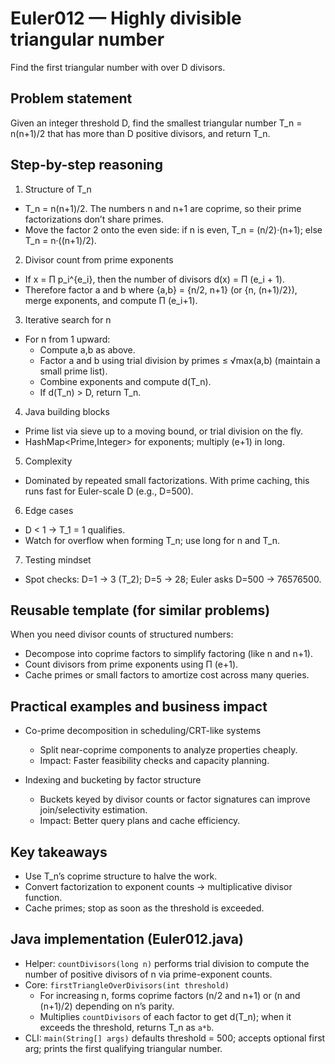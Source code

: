 # Euler012 — Highly divisible triangular number

Find the first triangular number with over D divisors.

## Problem statement

Given an integer threshold D, find the smallest triangular number T_n = n(n+1)/2 that has more than D positive divisors, and return T_n.

## Step-by-step reasoning

1) Structure of T_n
- T_n = n(n+1)/2. The numbers n and n+1 are coprime, so their prime factorizations don’t share primes.
- Move the factor 2 onto the even side: if n is even, T_n = (n/2)·(n+1); else T_n = n·((n+1)/2).

2) Divisor count from prime exponents
- If x = Π p_i^{e_i}, then the number of divisors d(x) = Π (e_i + 1).
- Therefore factor a and b where {a,b} = {n/2, n+1} (or {n, (n+1)/2}), merge exponents, and compute Π (e_i+1).

3) Iterative search for n
- For n from 1 upward:
  - Compute a,b as above.
  - Factor a and b using trial division by primes ≤ √max(a,b) (maintain a small prime list).
  - Combine exponents and compute d(T_n).
  - If d(T_n) > D, return T_n.

4) Java building blocks
- Prime list via sieve up to a moving bound, or trial division on the fly.
- HashMap<Prime,Integer> for exponents; multiply (e+1) in long.

5) Complexity
- Dominated by repeated small factorizations. With prime caching, this runs fast for Euler-scale D (e.g., D=500).

6) Edge cases
- D < 1 → T_1 = 1 qualifies.
- Watch for overflow when forming T_n; use long for n and T_n.

7) Testing mindset
- Spot checks: D=1 → 3 (T_2); D=5 → 28; Euler asks D=500 → 76576500.

## Reusable template (for similar problems)

When you need divisor counts of structured numbers:
- Decompose into coprime factors to simplify factoring (like n and n+1).
- Count divisors from prime exponents using Π (e+1).
- Cache primes or small factors to amortize cost across many queries.

## Practical examples and business impact

- Co-prime decomposition in scheduling/CRT-like systems
  - Split near-coprime components to analyze properties cheaply.
  - Impact: Faster feasibility checks and capacity planning.

- Indexing and bucketing by factor structure
  - Buckets keyed by divisor counts or factor signatures can improve join/selectivity estimation.
  - Impact: Better query plans and cache efficiency.

## Key takeaways

- Use T_n’s coprime structure to halve the work.
- Convert factorization to exponent counts → multiplicative divisor function.
- Cache primes; stop as soon as the threshold is exceeded.

## Java implementation (Euler012.java)

- Helper: `countDivisors(long n)` performs trial division to compute the number of positive divisors of n via prime-exponent counts.
- Core: `firstTriangleOverDivisors(int threshold)`
  - For increasing n, forms coprime factors (n/2 and n+1) or (n and (n+1)/2) depending on n’s parity.
  - Multiplies `countDivisors` of each factor to get d(T_n); when it exceeds the threshold, returns T_n as `a*b`.
- CLI: `main(String[] args)` defaults threshold = 500; accepts optional first arg; prints the first qualifying triangular number.
